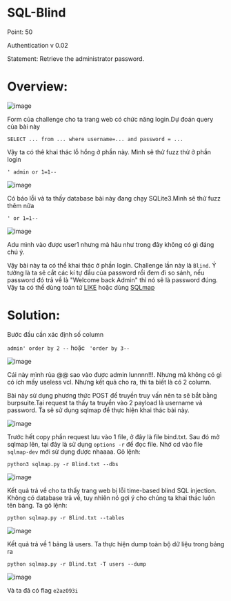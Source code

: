 # SQL-Blind

Point: 50

Authentication v 0.02

Statement: Retrieve the administrator password.

# Overview:

![image](https://user-images.githubusercontent.com/115911041/234175477-7497d7e8-27d7-44b5-8711-6c8bcbdcc3cd.png)

Form của challenge cho ta trang web có chức năng login.Dự đoán query của bài này

`SELECT ... from ... where username=... and password = ...`

Vậy ta có thê khai thác lỗ hổng ở phần này. Mình sẽ thử fuzz thử ở phần login

`' admin or 1=1--`

![image](https://user-images.githubusercontent.com/115911041/234175844-4bd9a90b-f777-4b84-879f-65b3941f3cb3.png)

Có báo lỗi và ta thấy database bài này đang chạy SQLite3.Mình sẽ thử fuzz thêm nữa

`' or 1=1--`

![image](https://user-images.githubusercontent.com/115911041/234176024-6e5da0f2-79b1-47d9-a831-c735fd7d6983.png)

Adu mình vào được user1 nhưng mà hâu như trong đây không có gì đáng chú ý.

Vậy bài này ta có thể khai thác ở phần login. Challenge lần này là `Blind`. Ý tưởng là ta sẽ cắt các kí tự đầu của password rồi đem đi so sánh, nếu password đó trả về là "Welcome back Admin" thì nó sẽ là password đúng. Vậy ta có thể dùng toán tử [LIKE](https://laptrinhtudau.com/toan-tu-like-trong-sql/) hoặc dùng [SQLmap](https://github.com/sqlmapproject/sqlmap)

# Solution:

Bước đầu cần xác định số column

`admin' order by 2 --` hoặc ` 'order by 3--`

![image](https://user-images.githubusercontent.com/115911041/234177032-44fc97f6-2a26-417e-a452-8c9f3a922b7b.png)

Cái này mình rùa @@ sao vào được admin lunnnn!!!. Nhưng mà không có gì có ích mấy useless vcl. Nhưng kết quả cho ra, thì ta biết là có 2 column.

Bài này sử dụng phương thức POST để truyền truy vấn nên ta sẽ bắt bằng burpsuite.Tại request ta thấy ta truyền vào 2 payload là username và password. Ta sẽ sử dụng sqlmap để thực hiện khai thác bài này.

![image](https://user-images.githubusercontent.com/115911041/234178081-235ce51f-1136-41e7-83c6-e7e1a19e8361.png)

Trước hết copy phần request lưu vào 1 file, ở đây là file bind.txt. Sau đó mở sqlmap lên, tại đây là sử dụng `options -r` để đọc file. Nhớ cd vào file `sqlmap-dev` mới sử dụng được nhaaaa. Gõ lệnh:

`python3 sqlmap.py -r Blind.txt --dbs`

![image](https://user-images.githubusercontent.com/115911041/234183697-a8766aa4-da42-4672-8486-f1df3bff66f1.png)

Kết quả trả về cho ta thấy trang web bị lỗi time-based blind SQL injection. Không có database trả về, tuy nhiên nó gợi ý cho chúng ta khai thác luôn tên bảng. Ta gõ lệnh:

`python sqlmap.py -r Blind.txt --tables`

![image](https://user-images.githubusercontent.com/115911041/234186948-79de7789-1496-4ca9-b78c-67e5099e6117.png)

Kết quả trả về 1 bảng là users. Ta thực hiện dump toàn bộ dữ liệu trong bảng ra

`python sqlmap.py -r Blind.txt -T users --dump`

![image](https://user-images.githubusercontent.com/115911041/234194016-dc38c959-707d-4b56-9a4c-64477eec96fb.png)

Và ta đã có flag `e2azO93i`


